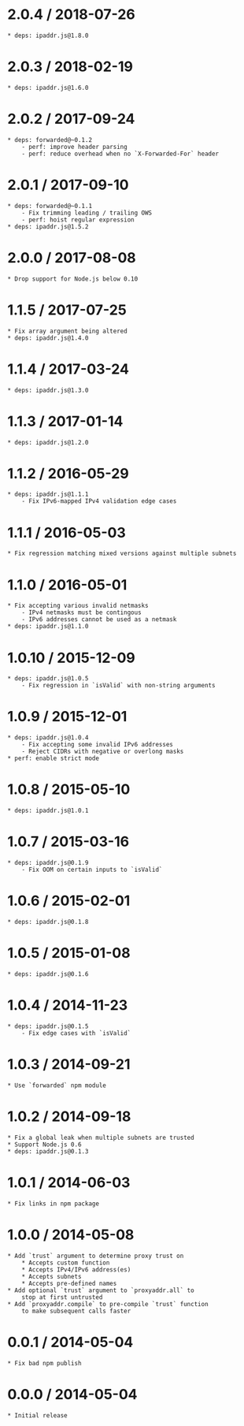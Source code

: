 2.0.4 / 2018-07-26
==================

	* deps: ipaddr.js@1.8.0

2.0.3 / 2018-02-19
==================

	* deps: ipaddr.js@1.6.0

2.0.2 / 2017-09-24
==================

	* deps: forwarded@~0.1.2
		- perf: improve header parsing
		- perf: reduce overhead when no `X-Forwarded-For` header

2.0.1 / 2017-09-10
==================

	* deps: forwarded@~0.1.1
		- Fix trimming leading / trailing OWS
		- perf: hoist regular expression
	* deps: ipaddr.js@1.5.2

2.0.0 / 2017-08-08
==================

	* Drop support for Node.js below 0.10

1.1.5 / 2017-07-25
==================

	* Fix array argument being altered
	* deps: ipaddr.js@1.4.0

1.1.4 / 2017-03-24
==================

	* deps: ipaddr.js@1.3.0

1.1.3 / 2017-01-14
==================

	* deps: ipaddr.js@1.2.0

1.1.2 / 2016-05-29
==================

	* deps: ipaddr.js@1.1.1
		- Fix IPv6-mapped IPv4 validation edge cases

1.1.1 / 2016-05-03
==================

	* Fix regression matching mixed versions against multiple subnets

1.1.0 / 2016-05-01
==================

	* Fix accepting various invalid netmasks
		- IPv4 netmasks must be contingous
		- IPv6 addresses cannot be used as a netmask
	* deps: ipaddr.js@1.1.0

1.0.10 / 2015-12-09
===================

	* deps: ipaddr.js@1.0.5
		- Fix regression in `isValid` with non-string arguments

1.0.9 / 2015-12-01
==================

	* deps: ipaddr.js@1.0.4
		- Fix accepting some invalid IPv6 addresses
		- Reject CIDRs with negative or overlong masks
	* perf: enable strict mode

1.0.8 / 2015-05-10
==================

	* deps: ipaddr.js@1.0.1

1.0.7 / 2015-03-16
==================

	* deps: ipaddr.js@0.1.9
		- Fix OOM on certain inputs to `isValid`

1.0.6 / 2015-02-01
==================

	* deps: ipaddr.js@0.1.8

1.0.5 / 2015-01-08
==================

	* deps: ipaddr.js@0.1.6

1.0.4 / 2014-11-23
==================

	* deps: ipaddr.js@0.1.5
		- Fix edge cases with `isValid`

1.0.3 / 2014-09-21
==================

	* Use `forwarded` npm module

1.0.2 / 2014-09-18
==================

	* Fix a global leak when multiple subnets are trusted
	* Support Node.js 0.6
	* deps: ipaddr.js@0.1.3

1.0.1 / 2014-06-03
==================

	* Fix links in npm package

1.0.0 / 2014-05-08
==================

	* Add `trust` argument to determine proxy trust on
		* Accepts custom function
		* Accepts IPv4/IPv6 address(es)
		* Accepts subnets
		* Accepts pre-defined names
	* Add optional `trust` argument to `proxyaddr.all` to
		stop at first untrusted
	* Add `proxyaddr.compile` to pre-compile `trust` function
		to make subsequent calls faster

0.0.1 / 2014-05-04
==================

	* Fix bad npm publish

0.0.0 / 2014-05-04
==================

	* Initial release
